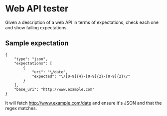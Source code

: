 

# Web API tester

Given a description of a web API in terms of expectations, check each one and show failing expectations.


## Sample expectation

```
{
    "type": "json",
    "expectations": [
        {
            "uri": "\/date",
            "expected": "\/[0-9]{4}-[0-9]{2}-[0-9]{2}\/"
        }
    ],
    "base_uri": "http://www.example.com"
}
```

It will fetch http://www.example.com/date and ensure it's JSON and that the regex matches.

